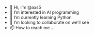 - 👋 Hi, I’m @axs5
- 👀 I’m interested in AI programming
- 🌱 I’m currently learning Python
- 💞️ I’m looking to collaborate on we'll see
- 📫 How to reach me ...

<!---
axs5/axs5 is a ✨ special ✨ repository because its `README.md` (this file) appears on your GitHub profile.
You can click the Preview link to take a look at your changes.
--->

